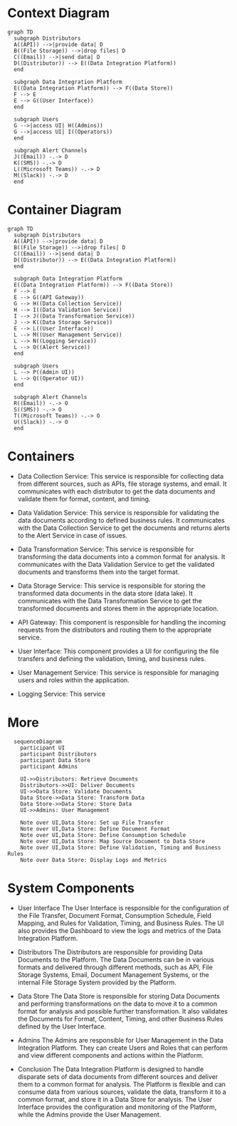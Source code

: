   # Context Diagram
```mermaid
graph TD
  subgraph Distributors
  A((API)) -->|provide data| D
  B((File Storage)) -->|drop files| D
  C((Email)) -->|send data| D
  D((Distributor)) --> E((Data Integration Platform))
  end

  subgraph Data Integration Platform
  E((Data Integration Platform)) --> F((Data Store))
  F --> E
  E --> G((User Interface))
  end

  subgraph Users
  G -->|access UI| H((Admins))
  G -->|access UI| I((Operators))
  end

  subgraph Alert Channels
  J((Email)) -.-> D
  K((SMS)) -.-> D
  L((Microsoft Teams)) -.-> D
  M((Slack)) -.-> D
  end
```
# Container Diagram
```mermaid
graph TD
  subgraph Distributors
  A((API)) -->|provide data| D
  B((File Storage)) -->|drop files| D
  C((Email)) -->|send data| D
  D((Distributor)) --> E((Data Integration Platform))
  end

  subgraph Data Integration Platform
  E((Data Integration Platform)) --> F((Data Store))
  F --> E
  E --> G((API Gateway))
  G --> H((Data Collection Service))
  H --> I((Data Validation Service))
  I --> J((Data Transformation Service))
  J --> K((Data Storage Service))
  E --> L((User Interface))
  L --> M((User Management Service))
  L --> N((Logging Service))
  L --> O((Alert Service))
  end

  subgraph Users
  L --> P((Admin UI))
  L --> Q((Operator UI))
  end

  subgraph Alert Channels
  R((Email)) -.-> O
  S((SMS)) -.-> O
  T((Microsoft Teams)) -.-> O
  U((Slack)) -.-> O
  end
```

# Containers

* Data Collection Service: This service is responsible for collecting data from different sources, such as APIs, file storage systems, and email. It communicates with each distributor to get the data documents and validate them for format, content, and timing.

* Data Validation Service: This service is responsible for validating the data documents according to defined business rules. It communicates with the Data Collection Service to get the documents and returns alerts to the Alert Service in case of issues.

* Data Transformation Service: This service is responsible for transforming the data documents into a common format for analysis. It communicates with the Data Validation Service to get the validated documents and transforms them into the target format.

* Data Storage Service: This service is responsible for storing the transformed data documents in the data store (data lake). It communicates with the Data Transformation Service to get the transformed documents and stores them in the appropriate location.

* API Gateway: This component is responsible for handling the incoming requests from the distributors and routing them to the appropriate service.

* User Interface: This component provides a UI for configuring the file transfers and defining the validation, timing, and business rules.

* User Management Service: This service is responsible for managing users and roles within the application.

* Logging Service: This service

# More

```mermaid
  sequenceDiagram
    participant UI
    participant Distributors
    participant Data Store
    participant Admins

    UI->>Distributors: Retrieve Documents
    Distributors->>UI: Deliver Documents
    UI->>Data Store: Validate Documents
    Data Store->>Data Store: Transform Data
    Data Store->>Data Store: Store Data
    UI->>Admins: User Management

    Note over UI,Data Store: Set up File Transfer
    Note over UI,Data Store: Define Document Format
    Note over UI,Data Store: Define Consumption Schedule
    Note over UI,Data Store: Map Source Document to Data Store
    Note over UI,Data Store: Define Validation, Timing and Business Rules
    Note over Data Store: Display Logs and Metrics
```

# System Components
* User Interface
The User Interface is responsible for the configuration of the File Transfer, Document Format, Consumption Schedule, Field Mapping, and Rules for Validation, Timing, and Business Rules. The UI also provides the Dashboard to view the logs and metrics of the Data Integration Platform.

* Distributors
The Distributors are responsible for providing Data Documents to the Platform. The Data Documents can be in various formats and delivered through different methods, such as API, File Storage Systems, Email, Document Management Systems, or the internal File Storage System provided by the Platform.

* Data Store
The Data Store is responsible for storing Data Documents and performing transformations on the data to move it to a common format for analysis and possible further transformation. It also validates the Documents for Format, Content, Timing, and other Business Rules defined by the User Interface.

* Admins
The Admins are responsible for User Management in the Data Integration Platform. They can create Users and Roles that can perform and view different components and actions within the Platform.

* Conclusion
The Data Integration Platform is designed to handle disparate sets of data documents from different sources and deliver them to a common format for analysis. The Platform is flexible and can consume data from various sources, validate the data, transform it to a common format, and store it in a Data Store for analysis. The User Interface provides the configuration and monitoring of the Platform, while the Admins provide the User Management.